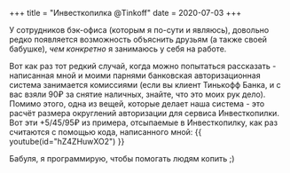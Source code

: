 +++
title = "Инвесткопилка @Tinkoff"
date = 2020-07-03
+++

У сотрудников бэк-офиса (которым я по-сути и являюсь), довольно редко появляется возможность объяснить друзьям (а также своей бабушке), _чем конкретно_ я занимаюсь у себя на работе.

Вот как раз тот редкий случай, когда можно попытаться рассказать - написанная мной и моими парнями банковская авторизационная система занимается комиссиями (если вы клиент Тинькофф Банка, и с вас взяли 90₽ за снятие наличных, знайте, что это моих рук дело). Помимо этого, одна из вещей, которые делает наша система - это расчёт размера округлений авторизации для сервиса Инвесткопилки. Вот эти +5/45/95₽ из примера, отсыпаемые в Инвесткопилку, как раз считаются с помощью кода, написанного мной:
{{ youtube(id="hZ4ZHuwXO2") }}

Бабуля, я программирую, чтобы помогать людям копить ;) 